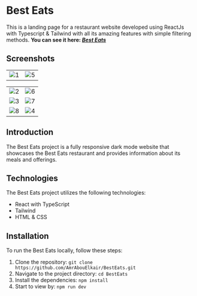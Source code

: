 # Best Eats

This is a landing page for a restaurant website developed using ReactJs with Typescript & Tailwind with all its amazing features with simple filtering methods.
**You can see it here: _[Best Eats](https://best-eats-4oujfvxtd-amrabouelkair.vercel.app/)_**

## Screenshots

|                                            |                                                 |
| ------------------------------------------------------- | :-----------------------------------------------------: |
| ![1](https://github.com/AmrAbouElkair/BestEats/assets/83710148/380196aa-3928-4c31-8002-39ff1ac1fb1e) | ![5](https://github.com/AmrAbouElkair/BestEats/assets/83710148/e0ba2e9f-c579-49d1-b443-45cb450752f0)|


|                                         |                                                 |
| ------------------------------------------------------- | :-----------------------------------------------------: |
|       ![2](https://github.com/AmrAbouElkair/BestEats/assets/83710148/dea4d906-2665-471c-9ad3-404d5f89c6d0)   |       ![6](https://github.com/AmrAbouElkair/BestEats/assets/83710148/58641279-7858-4547-aa7a-fb0dbbe2e803) |
|     ![3](https://github.com/AmrAbouElkair/BestEats/assets/83710148/1af89652-b978-435d-a7d3-9b331be3776d)   |         ![7](https://github.com/AmrAbouElkair/BestEats/assets/83710148/f3385357-cc30-4bce-a701-a20c84454782) |
|   ![8](https://github.com/AmrAbouElkair/BestEats/assets/83710148/4d6446ad-2e18-4527-9923-e5af16a12f12)     |  ![4](https://github.com/AmrAbouElkair/BestEats/assets/83710148/e4b5df98-5c1c-4a7d-80ce-05ddd7ac3e20)   |

## Introduction

The Best Eats project is a fully responsive dark mode website that showcases the Best Eats restaurant and provides information about its meals and offerings.

## Technologies

The Best Eats project utilizes the following technologies:

- React with TypeScript
- Tailwind
- HTML & CSS

## Installation

To run the Best Eats locally, follow these steps:

1. Clone the repository: `git clone https://github.com/AmrAbouElkair/BestEats.git`
2. Navigate to the project directory: `cd BestEats`
3. Install the dependencies: `npm install`
4. Start to view by: `npm run dev`
